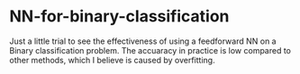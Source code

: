 # NN-for-binary-classification
Just a little trial to see the effectiveness of using a feedforward NN on a Binary classification problem.
The accuaracy in practice is low compared to other methods, which I believe is caused by overfitting.

